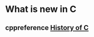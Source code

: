 # What is new in C



## cppreference [History of C](https://en.cppreference.com/w/c/language/history)
